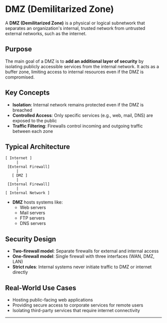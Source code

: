 # DMZ (Demilitarized Zone)

A **DMZ (Demilitarized Zone)** is a physical or logical subnetwork that separates an organization's internal, trusted network from untrusted external networks, such as the internet.

## Purpose

The main goal of a DMZ is to **add an additional layer of security** by isolating publicly accessible services from the internal network. It acts as a buffer zone, limiting access to internal resources even if the DMZ is compromised.

## Key Concepts

- **Isolation**: Internal network remains protected even if the DMZ is breached
- **Controlled Access**: Only specific services (e.g., web, mail, DNS) are exposed to the public
- **Traffic Filtering**: Firewalls control incoming and outgoing traffic between each zone

## Typical Architecture

```
[ Internet ]
     |
 [External Firewall]
     |
   [ DMZ ]
     |
 [Internal Firewall]
     |
[ Internal Network ]
```

- **DMZ** hosts systems like:
  - Web servers
  - Mail servers
  - FTP servers
  - DNS servers

## Security Design

- **Two-firewall model**: Separate firewalls for external and internal access
- **One-firewall model**: Single firewall with three interfaces (WAN, DMZ, LAN)
- **Strict rules**: Internal systems never initiate traffic to DMZ or internet directly

## Real-World Use Cases

- Hosting public-facing web applications
- Providing secure access to corporate services for remote users
- Isolating third-party services that require internet connectivity

---


